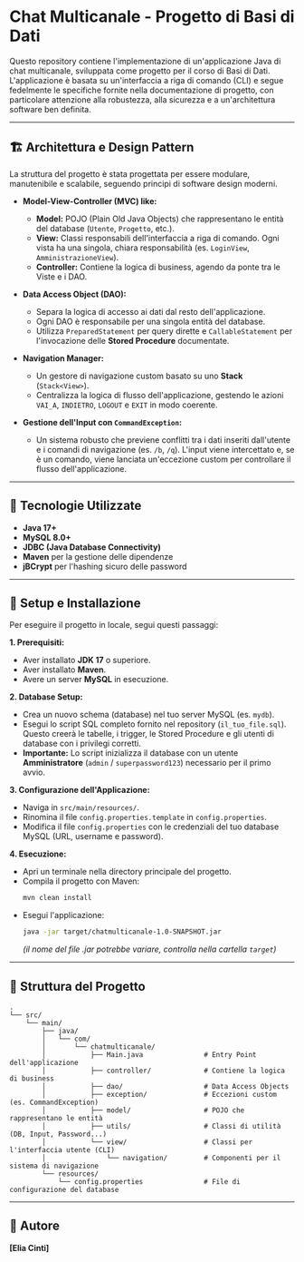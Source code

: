 # Chat Multicanale - Progetto di Basi di Dati

Questo repository contiene l'implementazione di un'applicazione Java di chat multicanale, sviluppata come progetto per il corso di Basi di Dati. L'applicazione è basata su un'interfaccia a riga di comando (CLI) e segue fedelmente le specifiche fornite nella documentazione di progetto, con particolare attenzione alla robustezza, alla sicurezza e a un'architettura software ben definita.

---

## 🏗️ Architettura e Design Pattern

La struttura del progetto è stata progettata per essere modulare, manutenibile e scalabile, seguendo principi di software design moderni.

- **Model-View-Controller (MVC) like:**
    - **Model:** POJO (Plain Old Java Objects) che rappresentano le entità del database (`Utente`, `Progetto`, etc.).
    - **View:** Classi responsabili dell'interfaccia a riga di comando. Ogni vista ha una singola, chiara responsabilità (es. `LoginView`, `AmministrazioneView`).
    - **Controller:** Contiene la logica di business, agendo da ponte tra le Viste e i DAO.

- **Data Access Object (DAO):**
    - Separa la logica di accesso ai dati dal resto dell'applicazione.
    - Ogni DAO è responsabile per una singola entità del database.
    - Utilizza `PreparedStatement` per query dirette e `CallableStatement` per l'invocazione delle **Stored Procedure** documentate.

- **Navigation Manager:**
    - Un gestore di navigazione custom basato su uno **Stack** (`Stack<View>`).
    - Centralizza la logica di flusso dell'applicazione, gestendo le azioni `VAI_A`, `INDIETRO`, `LOGOUT` e `EXIT` in modo coerente.

- **Gestione dell'Input con `CommandException`:**
    - Un sistema robusto che previene conflitti tra i dati inseriti dall'utente e i comandi di navigazione (es. `/b`, `/q`). L'input viene intercettato e, se è un comando, viene lanciata un'eccezione custom per controllare il flusso dell'applicazione.

---

## 🔧 Tecnologie Utilizzate

- **Java 17+**
- **MySQL 8.0+**
- **JDBC (Java Database Connectivity)**
- **Maven** per la gestione delle dipendenze
- **jBCrypt** per l'hashing sicuro delle password

---

## 🚀 Setup e Installazione

Per eseguire il progetto in locale, segui questi passaggi:

**1. Prerequisiti:**
   - Aver installato **JDK 17** o superiore.
   - Aver installato **Maven**.
   - Avere un server **MySQL** in esecuzione.

**2. Database Setup:**
   - Crea un nuovo schema (database) nel tuo server MySQL (es. `mydb`).
   - Esegui lo script SQL completo fornito nel repository (`il_tuo_file.sql`). Questo creerà le tabelle, i trigger, le Stored Procedure e gli utenti di database con i privilegi corretti.
   - **Importante:** Lo script inizializza il database con un utente **Amministratore** (`admin` / `superpassword123`) necessario per il primo avvio.

**3. Configurazione dell'Applicazione:**
   - Naviga in `src/main/resources/`.
   - Rinomina il file `config.properties.template` in `config.properties`.
   - Modifica il file `config.properties` con le credenziali del tuo database MySQL (URL, username e password).

**4. Esecuzione:**
   - Apri un terminale nella directory principale del progetto.
   - Compila il progetto con Maven:
     ```bash
     mvn clean install
     ```
   - Esegui l'applicazione:
     ```bash
     java -jar target/chatmulticanale-1.0-SNAPSHOT.jar 
     ```
     *(il nome del file .jar potrebbe variare, controlla nella cartella `target`)*

---

## 📂 Struttura del Progetto

```plaintext
.
└── src/
    └── main/
        ├── java/
        │   └── com/
        │       └── chatmulticanale/
        │           ├── Main.java               # Entry Point dell'applicazione
        │           ├── controller/             # Contiene la logica di business
        │           ├── dao/                    # Data Access Objects
        │           ├── exception/              # Eccezioni custom (es. CommandException)
        │           ├── model/                  # POJO che rappresentano le entità
        │           ├── utils/                  # Classi di utilità (DB, Input, Password...)
        │           └── view/                   # Classi per l'interfaccia utente (CLI)
        │               └── navigation/         # Componenti per il sistema di navigazione
        └── resources/
            └── config.properties               # File di configurazione del database

```
---

## 👤 Autore

**[Elia Cinti]**

